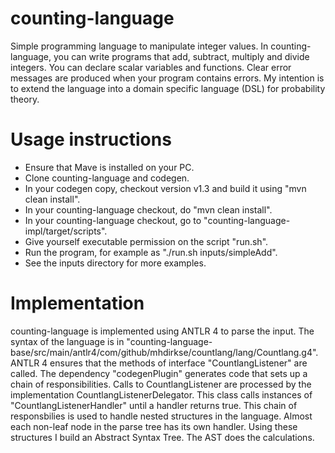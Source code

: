 # counting-language
Simple programming language to manipulate integer values. In counting-language, you can write programs that add, subtract, multiply and divide integers. You can declare scalar variables and functions. Clear error messages are produced when your program contains errors. My intention is to extend the language into a domain specific language (DSL) for probability theory.

# Usage instructions

* Ensure that Mave is installed on your PC.
* Clone counting-language and codegen.
* In your codegen copy, checkout version v1.3 and build it using "mvn clean install".
* In your counting-language checkout, do "mvn clean install".
* In your counting-language checkout, go to "counting-language-impl/target/scripts".
* Give yourself executable permission on the script "run.sh".
* Run the program, for example as "./run.sh inputs/simpleAdd".
* See the inputs directory for more examples.

# Implementation

counting-language is implemented using ANTLR 4 to parse the input. The syntax of the language is in "counting-language-base/src/main/antlr4/com/github/mhdirkse/countlang/lang/Countlang.g4". ANTLR 4 ensures that the methods of interface "CountlangListener" are called. The dependency "codegenPlugin" generates code that sets up a chain of responsibilities. Calls to CountlangListener are processed by the implementation CountlangListenerDelegator. This class calls instances of "CountlangListenerHandler" until a handler returns true. This chain of responsbilies is used to handle nested structures in the language. Almost each non-leaf node in the parse tree has its own handler. Using these structures I build an Abstract Syntax Tree. The AST does the calculations.
